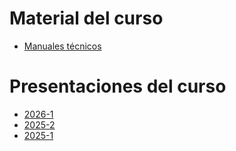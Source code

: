 # Material del curso

- [Manuales técnicos](https://github.com/AldairLaraT/FI_UNAM-uC_Codes/releases/tag/Manuales-v1)

# Presentaciones del curso

- [2026-1](https://github.com/AldairLaraT/FI_UNAM-uC_Codes/releases/tag/Presentaciones-v2026-1)
- [2025-2](https://github.com/AldairLaraT/FI_UNAM-uC_Codes/releases/tag/Presentaciones-v2025-2)
- [2025-1](https://github.com/AldairLaraT/FI_UNAM-uC_Codes/releases/tag/Presentaciones-v2025-1)